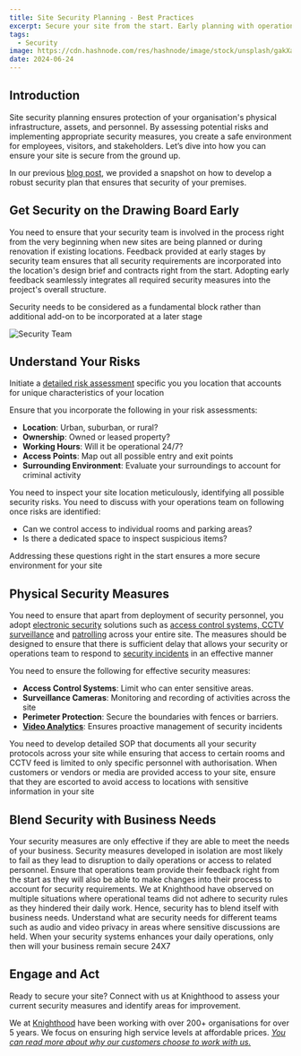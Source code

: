 ```yaml
---
title: Site Security Planning - Best Practices
excerpt: Secure your site from the start. Early planning with operational team inputs is key to protect your people & assets.
tags:
  - Security
image: https://cdn.hashnode.com/res/hashnode/image/stock/unsplash/gakXaqzGad0/upload/995d519abdf857657e01050ed00ba537.jpeg
date: 2024-06-24
---
```



## Introduction 


Site security planning ensures protection of your organisation's physical infrastructure, assets, and personnel. By assessing potential risks and implementing appropriate security measures, you create a safe environment for employees, visitors, and stakeholders. Let’s dive into how you can ensure your site is secure from the ground up.

In our previous [blog post](/blog/security-planning), we provided a snapshot on how to develop a robust security plan that ensures that security of your premises. 

## Get Security on the Drawing Board Early

You need to ensure that your security team is involved in the process right from the very beginning when new sites are being planned or during renovation if existing locations.
Feedback provided at early stages by security team ensures that all security requirements are incorporated into the location's design brief and contracts right from the start. Adopting early feedback seamlessly integrates all required security measures into the project's overall structure. 

Security needs to be considered as a fundamental block rather than additional add-on to be incorporated at a later stage

![Security Team](https://i.imgur.com/APmpQs5.jpeg)

## Understand Your Risks
Initiate a [detailed risk assessment](/security/planning/risk/) specific you you location that accounts for unique characteristics of your location

Ensure that you incorporate the following in your risk assessments:

- **Location**: Urban, suburban, or rural?
- **Ownership**: Owned or leased property?
- **Working Hours**: Will it be operational 24/7?
- **Access Points**: Map out all possible entry and exit points
- **Surrounding Environment**: Evaluate your surroundings to account for criminal activity

You need to inspect your site location meticulously, identifying all possible security risks. You need to discuss with your operations team on following once risks are identified:

- Can we control access to individual rooms and parking areas?
- Is there a dedicated space to inspect suspicious items?

Addressing these questions right in the start ensures a more secure environment for your site

## Physical Security Measures

You need to ensure that apart from deployment of security personnel, you adopt [electronic security](o/services/security/ess) solutions such as [access control systems, CCTV surveillance](/services/security/ess/cctv) and [patrolling](/services/security/iss/patrol) across your entire site. 
The measures should be designed to ensure that there is sufficient delay that allows your security or operations team to respond to [security incidents](/security/planning/incident_category/) in an effective manner
 
You need to ensure the following for effective security measures:

- **Access Control Systems**: Limit who can enter sensitive areas.
- **Surveillance Cameras**: Monitoring and recording of activities across the site
- **Perimeter Protection**: Secure the boundaries with fences or barriers.
- [**Video Analytics**](/services/security/ess/video_analytics): Ensures proactive management of security incidents

You need to develop detailed SOP that documents all your security protocols across your site while ensuring that access to certain rooms and CCTV feed is limited to only specific personnel with authorisation.
When customers or vendors or media are provided access to your site, ensure that they are escorted to avoid access to locations with sensitive information in your site


## Blend Security with Business Needs

Your security measures are only effective if they are able to meet the needs of your business. Security measures developed in isolation are most likely to fail as they lead to disruption to daily operations or access to related personnel. Ensure that operations team provide their feedback right from the start as they will also be able to make changes into their process to account for security requirements. 
We at Knighthood have observed on multiple situations where operational teams did not adhere to security rules as they hindered their daily work. Hence, security has to blend itself with business needs. 
Understand what are security needs for different teams such as audio and video privacy in areas where sensitive discussions are held. When your security systems enhances your daily operations, only then will your business remain secure 24X7


## Engage and Act

Ready to secure your site? Connect with us at Knighthood to assess your current security measures and identify areas for improvement. 

We at [Knighthood](http://knighthood.co) have been working with over 200+ organisations for over 5 years. We focus on ensuring high service levels at affordable prices. [*You can read more about why our customers choose to work with us.*](http://knighthood.co/whyus)
